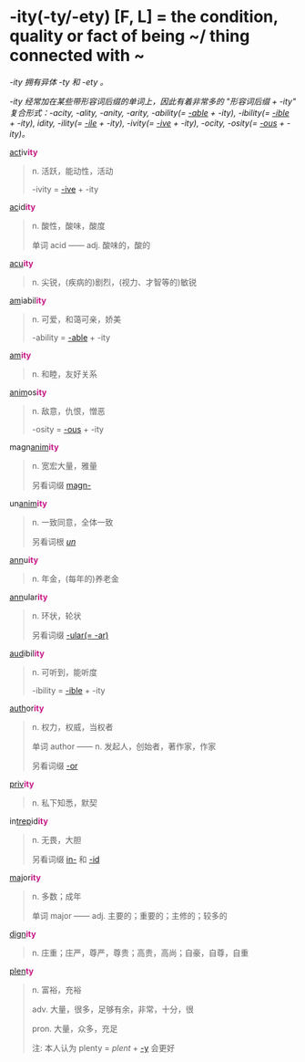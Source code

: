 # -ity(-ty/-ety) [F, L] = the condition, quality or fact of being ~/ thing connected with ~

*-ity 拥有异体 -ty 和 -ety 。*

*-ity 经常加在某些带形容词后缀的单词上，因此有着非常多的 "形容词后缀 + -ity" 复合形式：-acity, -ality, -anity, -arity, -ability(= [-able](-able.md) + -ity), -ibility(= [-ible](-able.md) + -ity), idity, -ility(= [-ile](-ile.md) + -ity), -ivity(= [-ive](-ive.md) + -ity), -ocity, -osity(= [-ous](-ous.md) + -ity)。*

[act](_act_.md)iv<b style="color: #C71585;">ity</b>
> n. 活跃，能动性，活动
>
> -ivity = [-ive](-ive.md) + -ity

[ac](_ac_.md)id<b style="color: #C71585;">ity</b>
> n. 酸性，酸味，酸度
>
> 单词 acid —— adj. 酸味的，酸的

[acu](_ac_.md)<b style="color: #C71585;">ity</b>
> n. 尖锐，(疾病的)剧烈，(视力、才智等的)敏锐

[am](_am_.md)iabil<b style="color: #C71585;">ity</b>
> n. 可爱，和蔼可亲，娇美
>
> -ability = [-able](-able.md) + -ity

[am](_am_.md)<b style="color: #C71585;">ity</b>
> n. 和睦，友好关系

[anim](_anim_.md)os<b style="color: #C71585;">ity</b>
> n. 敌意，仇恨，憎恶
>
> -osity = [-ous](-ous.md) + -ity

magn[anim](_anim_.md)<b style="color: #C71585;">ity</b>
> n. 宽宏大量，雅量
>
> 另看词缀 [magn-](magn-.md)

un[anim](_anim_.md)<b style="color: #C71585;">ity</b>
> n. 一致同意，全体一致
>
> 另看词根 [_un_](_un_.md)

[ann](_ann_.md)u<b style="color: #C71585;">ity</b>
> n. 年金，(每年的)养老金

[ann](_ann_.md)ular<b style="color: #C71585;">ity</b>
> n. 环状，轮状
>
> 另看词缀 [-ular(= -ar)](-ar.md)

[aud](_aud_.md)ibil<b style="color: #C71585;">ity</b>
> n. 可听到，能听度
>
> -ibility = [-ible](-able.md) + -ity

[auth](_aug_.md)or<b style="color: #C71585;">ity</b>
> n. 权力，权威，当权者
>
> 单词 author —— n. 发起人，创始者，著作家，作家
>
> 另看词缀 [-or](-or.md)

[priv](_priv_.md)<b style="color: #C71585;">ity</b>
> n. 私下知悉，默契

in[trep](_trem_.md)id<b style="color: #C71585;">ity</b>
> n. 无畏，大胆
>
> 另看词缀 [in-](in-.1.md) 和 [-id](-id.md)

[maj](_magn_.md)or<b style="color: #C71585;">ity</b>
> n. 多数；成年
>
> 单词 major —— adj. 主要的；重要的；主修的；较多的

[dign](_dign_.md)<b style="color: #C71585;">ity</b>
> n. 庄重；庄严，尊严，尊贵；高贵，高尚；自豪，自尊，自重

[plen](_ple_.md)<b style="color: #C71585;">ty</b>
> n. 富裕，充裕
>
> adv. 大量，很多，足够有余，非常，十分，很
>
> pron. 大量，众多，充足
>
> 注: 本人认为 plenty = _plent_ + [-y](-y.2.md) 会更好